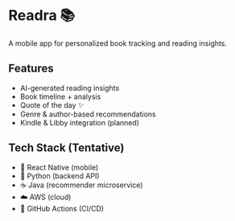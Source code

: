 # Readra 📚

A mobile app for personalized book tracking and reading insights.

## Features
- AI-generated reading insights
- Book timeline + analysis
- Quote of the day ✨
- Genre & author-based recommendations
- Kindle & Libby integration (planned)

## Tech Stack (Tentative)
- 📱 React Native (mobile)
- 🐍 Python (backend API)
- ☕ Java (recommender microservice)
- ☁️ AWS (cloud)
- 🚀 GitHub Actions (CI/CD)